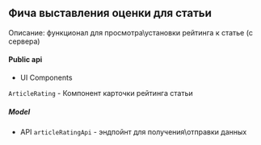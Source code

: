 ## Фича выставления оценки для статьи

Описание: функционал для просмотра\установки рейтинга к статье (с сервера)

#### Public api

- UI Components

`ArticleRating` - Компонент карточки рейтинга статьи

##### Model

- API
`articleRatingApi` - эндпойнт для получения\отправки данных
